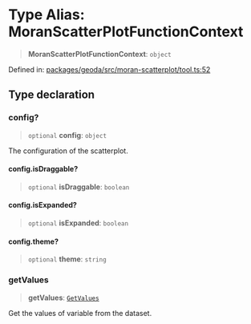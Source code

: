 # Type Alias: MoranScatterPlotFunctionContext

> **MoranScatterPlotFunctionContext**: `object`

Defined in: [packages/geoda/src/moran-scatterplot/tool.ts:52](https://github.com/GeoDaCenter/openassistant/blob/2cb8f20a901f3385efeb40778248119c5e49db78/packages/geoda/src/moran-scatterplot/tool.ts#L52)

## Type declaration

### config?

> `optional` **config**: `object`

The configuration of the scatterplot.

#### config.isDraggable?

> `optional` **isDraggable**: `boolean`

#### config.isExpanded?

> `optional` **isExpanded**: `boolean`

#### config.theme?

> `optional` **theme**: `string`

### getValues

> **getValues**: [`GetValues`](GetValues.md)

Get the values of variable from the dataset.
